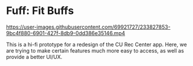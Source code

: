 # Fuff: Fit Buffs

https://user-images.githubusercontent.com/69921727/233827853-9bc4f880-6901-427f-8db9-0dd386e35146.mp4

This is a hi-fi prototype for a redesign of the CU Rec Center app. Here, we are trying to make certain features much more easy to access, as well as provide a better UI/UX.
